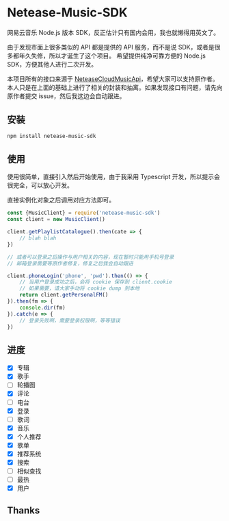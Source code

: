# Netease-Music-SDK

网易云音乐 Node.js 版本 SDK，反正估计只有国内会用，我也就懒得用英文了。

由于发现市面上很多类似的 API 都是提供的 API 服务，而不是说 SDK，或者是很多都年久失修，所以才诞生了这个项目。
希望提供纯净可靠方便的 Node.js SDK，方便其他人进行二次开发。

本项目所有的接口来源于 [NeteaseCloudMusicApi](https://github.com/Binaryify/NeteaseCloudMusicApi)，希望大家可以支持原作者。
本人只是在上面的基础上进行了相关的封装和抽离。如果发现接口有问题，请先向原作者提交 issue，然后我这边会自动跟进。

## 安装

```bash
npm install netease-music-sdk
```

## 使用

使用很简单，直接引入然后开始使用，由于我采用 Typescript 开发，所以提示会很完全，可以放心开发。

直接实例化对象之后调用对应方法即可。

```typescript
const {MusicClient} = require('netease-music-sdk')
const client = new MusicClient()

client.getPlaylistCatalogue().then(cate => {
    // blah blah
})

// 或者可以登录之后操作与用户相关的内容，现在暂时只能用手机号登录
// 邮箱登录需要等原作者修复，修复之后我会自动跟进

client.phoneLogin('phone', 'pwd').then(() => {
    // 当用户登录成功之后，会将 cookie 保存到 client.cookie
    // 如果需要，请大家手动将 cookie dump 到本地
    return client.getPersonalFM()
}).then(fm => {
    console.dir(fm)
}).catch(e => {
    // 登录失败啊，需要登录权限啊，等等错误
})
```

## 进度

- [x] 专辑
- [x] 歌手
- [ ] 轮播图
- [x] 评论
- [ ] 电台
- [x] 登录
- [ ] 歌词
- [x] 音乐
- [x] 个人推荐
- [x] 歌单
- [x] 推荐系统
- [x] 搜索
- [ ] 相似查找
- [ ] 最热
- [x] 用户

## Thanks


